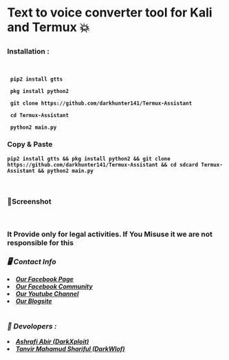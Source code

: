
<b><h1> Text to voice converter tool for Kali and Termux 💥
</h1><b>

<h3><b>Installation : </b></h3>
<br>


```
 pip2 install gtts
```
```
 pkg install python2
```
```
 git clone https://github.com/darkhunter141/Termux-Assistant
```
```
 cd Termux-Assistant
```
```
 python2 main.py
```
<h3><b>Copy & Paste</b></h3>

```
pip2 install gtts && pkg install python2 && git clone https://github.com/darkhunter141/Termux-Assistant && cd sdcard Termux-Assistant && python2 main.py

```
<br>
<h3><b>📸Screenshot</b></h3>
<br>
<img src="">
<br>
<h3> It Provide only for legal activities. If You Misuse it we are not responsible for this</h3>
<h3><b><i>🖥️ Contact Info </i></b></h3>
<li>  <i><a href="https://www.facebook.com/darkhunter141/">Our Facebook Page </a></i></li>
<li>  <i><a href="https://www.facebook.com/groups/428641821766559/?ref=share">Our Facebook Community</a></i></li>
<li>  <i><a href="https://youtube.com/channel/UCkSB55ezk_2vPVwoqmPVZwg">Our Youtube Channel</a></i></li>
<li>  <i><a href="https://darkhunt3r141.blogspot.com/?m=1">Our Blogsite</a></i></li>

<br>
<h3><b><i>🤠 Devolopers :</i></b></h3>
<li> <i><a href="https://www.facebook.com/ashrafiabir04">Ashrafi Abir (DarkXploit)</a></i></li>
<li>  <i><a href="https://www.facebook.com/tanvirmahamud.shariful.3">Tanvir Mahamud Shariful (DarkWlof)</a></i></li>
